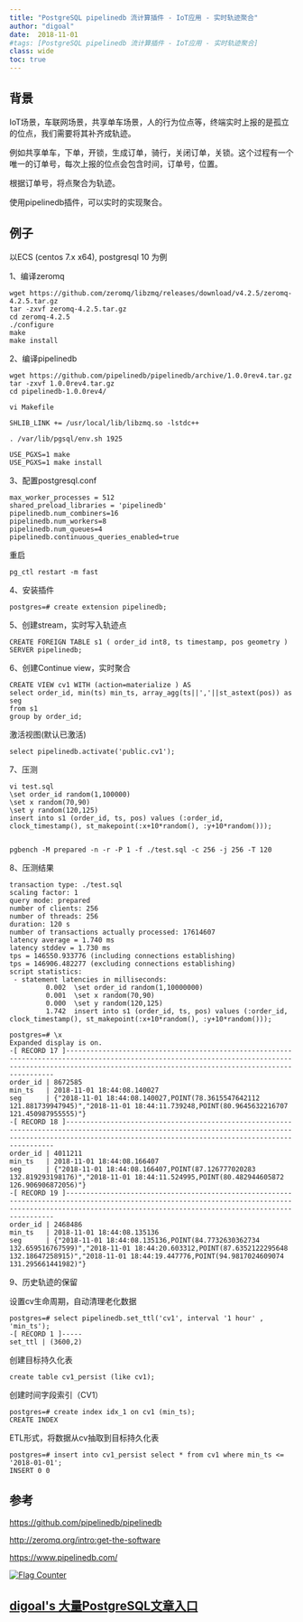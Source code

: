 ```yaml
---
title: "PostgreSQL pipelinedb 流计算插件 - IoT应用 - 实时轨迹聚合"
author: "digoal"
date:  2018-11-01
#tags: [PostgreSQL pipelinedb 流计算插件 - IoT应用 - 实时轨迹聚合]
class: wide
toc: true
---
```


## 背景    
IoT场景，车联网场景，共享单车场景，人的行为位点等，终端实时上报的是孤立的位点，我们需要将其补齐成轨迹。  
  
例如共享单车，下单，开锁，生成订单，骑行，关闭订单，关锁。这个过程有一个唯一的订单号，每次上报的位点会包含时间，订单号，位置。  
  
根据订单号，将点聚合为轨迹。  
  
使用pipelinedb插件，可以实时的实现聚合。  
  
## 例子  
以ECS (centos 7.x x64), postgresql 10 为例  
  
1、编译zeromq  
  
```  
wget https://github.com/zeromq/libzmq/releases/download/v4.2.5/zeromq-4.2.5.tar.gz  
tar -zxvf zeromq-4.2.5.tar.gz  
cd zeromq-4.2.5  
./configure  
make  
make install  
```  
  
2、编译pipelinedb  
  
```  
wget https://github.com/pipelinedb/pipelinedb/archive/1.0.0rev4.tar.gz  
tar -zxvf 1.0.0rev4.tar.gz   
cd pipelinedb-1.0.0rev4/  
  
vi Makefile  
  
SHLIB_LINK += /usr/local/lib/libzmq.so -lstdc++  
  
. /var/lib/pgsql/env.sh 1925  
  
USE_PGXS=1 make  
USE_PGXS=1 make install  
```  
  
3、配置postgresql.conf  
  
```  
max_worker_processes = 512  
shared_preload_libraries = 'pipelinedb'  
pipelinedb.num_combiners=16  
pipelinedb.num_workers=8  
pipelinedb.num_queues=4  
pipelinedb.continuous_queries_enabled=true  
```  
  
重启  
  
```  
pg_ctl restart -m fast  
```  
  
4、安装插件  
  
```  
postgres=# create extension pipelinedb;  
```  
  
5、创建stream，实时写入轨迹点  
  
```  
CREATE FOREIGN TABLE s1 ( order_id int8, ts timestamp, pos geometry )  
SERVER pipelinedb;  
```  
  
6、创建Continue view，实时聚合  
  
```  
CREATE VIEW cv1 WITH (action=materialize ) AS   
select order_id, min(ts) min_ts, array_agg(ts||','||st_astext(pos)) as seg  
from s1  
group by order_id;  
```  
  
激活视图(默认已激活)  
  
```  
select pipelinedb.activate('public.cv1');  
```  
  
7、压测  
  
```  
vi test.sql  
\set order_id random(1,100000)  
\set x random(70,90)  
\set y random(120,125)  
insert into s1 (order_id, ts, pos) values (:order_id, clock_timestamp(), st_makepoint(:x+10*random(), :y+10*random()));  
  
  
pgbench -M prepared -n -r -P 1 -f ./test.sql -c 256 -j 256 -T 120  
```  
  
8、压测结果  
  
```  
transaction type: ./test.sql  
scaling factor: 1  
query mode: prepared  
number of clients: 256  
number of threads: 256  
duration: 120 s  
number of transactions actually processed: 17614607  
latency average = 1.740 ms  
latency stddev = 1.730 ms  
tps = 146550.933776 (including connections establishing)  
tps = 146906.482277 (excluding connections establishing)  
script statistics:  
 - statement latencies in milliseconds:  
         0.002  \set order_id random(1,10000000)  
         0.001  \set x random(70,90)  
         0.000  \set y random(120,125)  
         1.742  insert into s1 (order_id, ts, pos) values (:order_id, clock_timestamp(), st_makepoint(:x+10*random(), :y+10*random()));  
```  
  
```  
postgres=# \x  
Expanded display is on.  
-[ RECORD 17 ]---------------------------------------------------------------------------------------------------------------------------------------------------------------------------------------------------------------  
order_id | 8672585  
min_ts   | 2018-11-01 18:44:08.140027  
seg      | {"2018-11-01 18:44:08.140027,POINT(78.3615547642112 121.881739947945)","2018-11-01 18:44:11.739248,POINT(80.9645632216707 121.450987955555)"}  
-[ RECORD 18 ]---------------------------------------------------------------------------------------------------------------------------------------------------------------------------------------------------------------  
order_id | 4011211  
min_ts   | 2018-11-01 18:44:08.166407  
seg      | {"2018-11-01 18:44:08.166407,POINT(87.126777020283 132.819293198176)","2018-11-01 18:44:11.524995,POINT(80.482944605872 126.906906872056)"}  
-[ RECORD 19 ]---------------------------------------------------------------------------------------------------------------------------------------------------------------------------------------------------------------  
order_id | 2468486  
min_ts   | 2018-11-01 18:44:08.135136  
seg      | {"2018-11-01 18:44:08.135136,POINT(84.7732630362734 132.659516767599)","2018-11-01 18:44:20.603312,POINT(87.6352122295648 132.18647258915)","2018-11-01 18:44:19.447776,POINT(94.9817024609074 131.295661441982)"}  
```  
  
9、历史轨迹的保留  
  
设置cv生命周期，自动清理老化数据  
  
```  
postgres=# select pipelinedb.set_ttl('cv1', interval '1 hour' , 'min_ts');  
-[ RECORD 1 ]-----  
set_ttl | (3600,2)  
```  
  
创建目标持久化表  
  
```  
create table cv1_persist (like cv1);  
```  
  
创建时间字段索引（CV1）  
  
```  
postgres=# create index idx_1 on cv1 (min_ts);  
CREATE INDEX  
```  
  
ETL形式，将数据从cv抽取到目标持久化表  
  
```  
postgres=# insert into cv1_persist select * from cv1 where min_ts <= '2018-01-01';  
INSERT 0 0  
```  
  
  
## 参考  
https://github.com/pipelinedb/pipelinedb  
  
http://zeromq.org/intro:get-the-software  
  
https://www.pipelinedb.com/  
  
  
<a rel="nofollow" href="http://info.flagcounter.com/h9V1"  ><img src="http://s03.flagcounter.com/count/h9V1/bg_FFFFFF/txt_000000/border_CCCCCC/columns_2/maxflags_12/viewers_0/labels_0/pageviews_0/flags_0/"  alt="Flag Counter"  border="0"  ></a>  
  
  
## [digoal's 大量PostgreSQL文章入口](https://github.com/digoal/blog/blob/master/README.md "22709685feb7cab07d30f30387f0a9ae")
  
